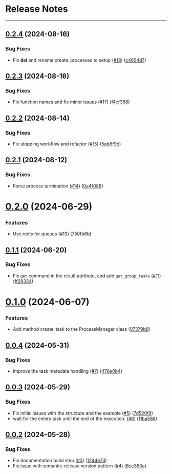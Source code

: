 # Release Notes
---

## [0.2.4](https://github.com/osl-incubator/retsu/compare/0.2.3...0.2.4) (2024-08-16)


### Bug Fixes

* Fix __del__ and rename create_processes to setup ([#18](https://github.com/osl-incubator/retsu/issues/18)) ([c4654d7](https://github.com/osl-incubator/retsu/commit/c4654d77623477bbae0b86b0cb841bd8595593fb))

## [0.2.3](https://github.com/osl-incubator/retsu/compare/0.2.2...0.2.3) (2024-08-16)


### Bug Fixes

* Fix function names and fix minor issues ([#17](https://github.com/osl-incubator/retsu/issues/17)) ([f4cf368](https://github.com/osl-incubator/retsu/commit/f4cf368837450cfd95d7554cf75635f5421342d0))

## [0.2.2](https://github.com/osl-incubator/retsu/compare/0.2.1...0.2.2) (2024-08-14)


### Bug Fixes

* Fix stopping workflow and refactor ([#15](https://github.com/osl-incubator/retsu/issues/15)) ([5ab8f9b](https://github.com/osl-incubator/retsu/commit/5ab8f9b8d1ce53a77572398f09f0164d90a3b2f8))

## [0.2.1](https://github.com/osl-incubator/retsu/compare/0.2.0...0.2.1) (2024-08-12)


### Bug Fixes

* Force process termination ([#14](https://github.com/osl-incubator/retsu/issues/14)) ([0e4f088](https://github.com/osl-incubator/retsu/commit/0e4f08858ad17642338648bc123749259b3e06b8))

# [0.2.0](https://github.com/osl-incubator/retsu/compare/0.1.1...0.2.0) (2024-06-29)


### Features

* Use redis for queues ([#13](https://github.com/osl-incubator/retsu/issues/13)) ([750fb6b](https://github.com/osl-incubator/retsu/commit/750fb6b71300b0b40831f6e8917d324edb58592a))

## [0.1.1](https://github.com/osl-incubator/retsu/compare/0.1.0...0.1.1) (2024-06-20)


### Bug Fixes

* Fix `get` command in the result attribute, and add `get_group_tasks` ([#11](https://github.com/osl-incubator/retsu/issues/11)) ([ff29334](https://github.com/osl-incubator/retsu/commit/ff293346b08c3c63d410830e4c68cd9ad428e78f))

# [0.1.0](https://github.com/osl-incubator/retsu/compare/0.0.4...0.1.0) (2024-06-07)


### Features

* Add method create_task to the ProcessManager class ([07379b8](https://github.com/osl-incubator/retsu/commit/07379b8da2dd3aeef4f7326e9fad8322cadd2db8))

## [0.0.4](https://github.com/osl-incubator/retsu/compare/0.0.3...0.0.4) (2024-05-31)


### Bug Fixes

* Improve the task metadata handling ([#7](https://github.com/osl-incubator/retsu/issues/7)) ([476e0b4](https://github.com/osl-incubator/retsu/commit/476e0b444e89d87203e3b1964e4ba091e74afd1c))

## [0.0.3](https://github.com/osl-incubator/retsu/compare/0.0.2...0.0.3) (2024-05-29)


### Bug Fixes

* Fix initial issues with the structure and the example ([#5](https://github.com/osl-incubator/retsu/issues/5)) ([7d520f9](https://github.com/osl-incubator/retsu/commit/7d520f90606412bb3c77d4444fefed871684e034))
* wait for the celery task until the end of the execution. ([#6](https://github.com/osl-incubator/retsu/issues/6)) ([f1ba586](https://github.com/osl-incubator/retsu/commit/f1ba5865f3bd115e978b8b0b9ccfc8639d34983a))

## [0.0.2](https://github.com/osl-incubator/retsu/compare/0.0.1...0.0.2) (2024-05-28)


### Bug Fixes

* Fix documentation build step ([#3](https://github.com/osl-incubator/retsu/issues/3)) ([1244e73](https://github.com/osl-incubator/retsu/commit/1244e7377442653335cb8db6a1553ae59e39101f))
* Fix issue with semantic-release version pattern ([#4](https://github.com/osl-incubator/retsu/issues/4)) ([6ce350a](https://github.com/osl-incubator/retsu/commit/6ce350a9599ece9f1c263f236924251296b8d3a5))
